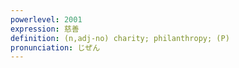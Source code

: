 ```yaml
---
powerlevel: 2001
expression: 慈善
definition: (n,adj-no) charity; philanthropy; (P)
pronunciation: じぜん
---
```

